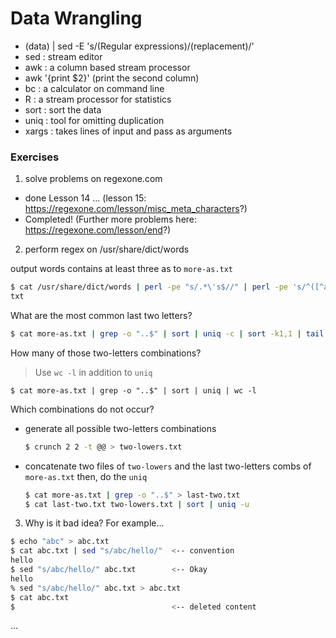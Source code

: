 # Data Wrangling

 - (data) | sed -E 's/(Regular expressions)/(replacement)/'
 - sed : stream editor
 - awk : a column based stream processor
 - awk '{print $2}' (print the second column)
 - bc : a calculator on command line
 - R : a stream processor for statistics
 - sort : sort the data
 - uniq : tool for omitting duplication
 - xargs : takes lines of input and pass as arguments

### Exercises

1. solve problems on regexone.com
  - done Lesson 14 ... (lesson 15: https://regexone.com/lesson/misc_meta_characters?)
  - Completed! (Further more problems here: https://regexone.com/lesson/end?)

2. perform regex on /usr/share/dict/words

output words contains at least three as to `more-as.txt`
```sh
$ cat /usr/share/dict/words | perl -pe "s/.*\'s$//" | perl -pe 's/^([^a]*a){0,2}[^a]*$//i' > more-as.
txt
```

What are the most common last two letters?
```sh
$ cat more-as.txt | grep -o "..$" | sort | uniq -c | sort -k1,1 | tail -n 3
```

How many of those two-letters combinations?
> Use `wc -l` in addition to `uniq`
```
$ cat more-as.txt | grep -o "..$" | sort | uniq | wc -l
```

Which combinations do not occur?

 - generate all possible two-letters combinations 
   ```sh
   $ crunch 2 2 -t @@ > two-lowers.txt
   ```

 - concatenate two files of `two-lowers` and the last two-letters combs of `more-as.txt`
   then, do the `uniq`
   ```sh
   $ cat more-as.txt | grep -o "..$" > last-two.txt
   $ cat last-two.txt two-lowers.txt | sort | uniq -u
   ```

3. Why is it bad idea?
For example...
```sh
$ echo "abc" > abc.txt
$ cat abc.txt | sed "s/abc/hello/"  <-- convention
hello
$ sed "s/abc/hello/" abc.txt        <-- Okay
hello
% sed "s/abc/hello/" abc.txt > abc.txt
$ cat abc.txt
$                                   <-- deleted content
```

...
